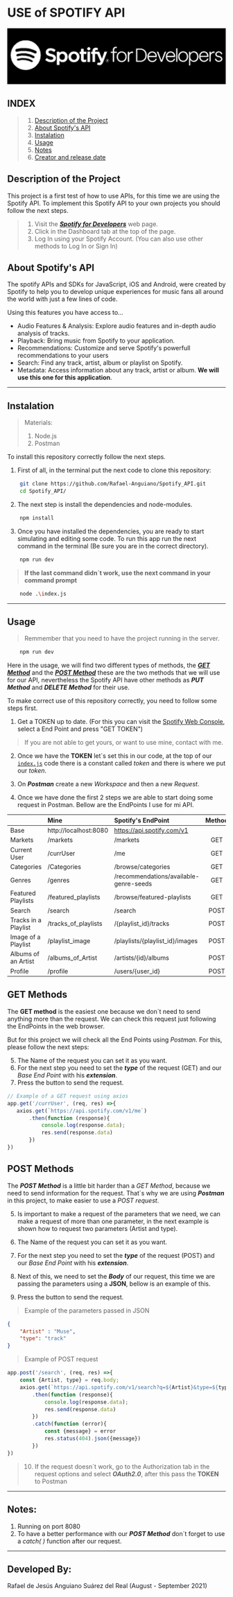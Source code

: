 # USE of  SPOTIFY API
![Image](./images/Spotify_Developers.png)

## INDEX
>  1. [Description of the Project](#Description-of-the-Project)
>  2. [About Spotify's API](#About-Spotify's-API)
>  3. [Instalation](#Instalation)
>  4. [Usage](#Usage)
>  5. [Notes](#Notes)
>  6. [Creator and release date](#Developed-By:)

## Description of the Project
This project is a first test of how to use APIs, for this time we are using the Spotify API. 
To implement this Spotify API to your own projects you should follow the next steps.

> 1. Visit the ***[Spotify for Developers](https://developer.spotify.com/)*** web page.
> 2. Click in the Dashboard tab at the top of the page.
> 3. Log In using your Spotify Account. (You can also use other methods to Log In or Sign In)

## About Spotify's API
The spotify APIs and SDKs for JavaScript, iOS and Android, were created by Spotify to help you to develop unique experiences for music fans all around the world with just a few lines of code.

Using this features you have access to...
 - Audio Features & Analysis: Explore audio features and in-depth audio analysis of tracks.
 - Playback: Bring music from Spotify to your application.
 - Recommendations: Customize and serve Spotify's powerfull recommendations to your users
 - Search: Find any track, artist, album or playlist on Spotify.
 - Metadata: Access information about any track, artist or album. **We will use this one for this application**.

---

## Instalation
> Materials:
> 1. Node.js
> 2. Postman

To install this repository correctly follow the next steps.

1. First of all, in the terminal put the next code to clone this repository:

```bash
    git clone https://github.com/Rafael-Anguiano/Spotify_API.git
    cd Spotify_API/
```

2. The next step is install the dependencies and node-modules.

```sh
    npm install
```

3. Once you have installed the dependencies, you are ready to start simulating and editing some code. To run this app run the next command in the terminal (Be sure you are in the correct directory).

```sh
    npm run dev
```
> **If the last command didn´t work, use the next command in your command prompt**

```sh
    node .\index.js
```

---

## Usage

>Remmember that you need to have the project running in the server.
```sh
    npm run dev
```

Here in the usage, we will find two different types of methods, the ***[GET Method](#GET-Methods)*** and the ***[POST Method](#POST-Methods)*** these are the two methods that we will use for our API, nevertheless the Spotify API have other methods as ***PUT Method*** and ***DELETE Method*** for their use.

To make correct use of this repository correctly, you need to follow some steps first.
 1. Get a TOKEN up to date. (For this you can visit the [Spotify Web Console](https://developer.spotify.com/console/), select a End Point and press "GET TOKEN")
 >If you are not able to get yours, or want to use mine, contact with me.

 2. Once we have the **TOKEN** let´s set this in our code, at the top of our [`index.js`](./index.js) code there is a constant called *token* and there is where we put our *token*.

 3. On ***Postman*** create a new *Workspace* and then a new *Request*.

 4. Once we have done the first 2 steps we are able to start doing some request in Postman. Bellow are the EndPoints I use for mi API.
 
|         |     Mine    |  Spotify's EndPoint | Method |
| :---   |    :----   |         :---       |  :---: |
| Base    | http://localhost:8080      | https://api.spotify.com/v1   | |
| Markets               | /markets            | /markets           | GET |
| Current User          | /currUser           | /me                | GET |
| Categories            | /Categories         | /browse/categories | GET |
| Genres                | /genres             | /recommendations/available-genre-seeds| GET |
| Featured Playlists    | /featured_playlists | /browse/featured-playlists| GET |
| Search                | /search             | /search            | POST |
| Tracks in a Playlist  | /tracks_of_playlists| /{playlist_id}/tracks     | POST |
| Image of a Playlist   | /playlist_image     | /playlists/{playlist_id}/images     | POST |
| Albums of an Artist   | /albums_of_Artist   | /artists/{id}/albums | POST |
| Profile               | /profile            | /users/{user_id} | POST |


## GET Methods
The **GET method** is the easiest one because we don´t need to send anything more than the request. We can check this request just following the EndPoints in the web browser. 

But for this project we will check all the End Points using *Postman*. For this, please follow the next steps:

 5. The Name of the request you can set it as you want.
 6. For the next step you need to set the ***type*** of the request (GET) and our *Base End Point* with his ***extension***.
 7. Press the button to send the request.

 ```Javascript
 // Example of a GET request using axios
 app.get('/currUser', (req, res) =>{
    axios.get(`https://api.spotify.com/v1/me`)
        .then(function (response){
            console.log(response.data);
            res.send(response.data)
        })
})
 ```

## POST Methods
The ***POST Method*** is a little bit harder than a *GET Method*, because we need to send information for the request. That´s why we are using ***Postman*** in this project, to make easier to use a *POST request*.

 5. Is important to make a request of the parameters that we need, we can make a request of more than one parameter, in the next example is shown how to request two parameters (Artist and type).

 6. The Name of the request you can set it as you want.
 7. For the next step you need to set the ***type*** of the request (POST) and our *Base End Point* with his ***extension***.
 8. Next of this, we need to set the ***Body*** of our request, this time we are passing the parameters using a **JSON**, bellow is an example of this.
 9. Press the button to send the request.

>Example of the parameters passed in JSON
```JSON
{
    "Artist" : "Muse",
    "type": "track"
}
```
>Example of POST request
```Javascript
app.post('/search', (req, res) =>{
    const {Artist, type} = req.body;
    axios.get(`https://api.spotify.com/v1/search?q=${Artist}&type=${type}`)
        .then(function (response){
            console.log(response.data);
            res.send(response.data)
        })
        .catch(function (error){
            const {message} = error
            res.status(404).json({message})
        })
})
```

> 10. If the request doesn´t work, go to the Authorization tab in the request options and select ***OAuth2.0***, after this pass the **TOKEN** to Postman

---

## Notes:
 1. Running on port 8080
 2. To have a better performance with our ***POST Method*** don´t forget to use a *catch( )* function after our request. 

---

## Developed By:
 Rafael de Jesús Anguiano Suárez del Real (August - September 2021)
